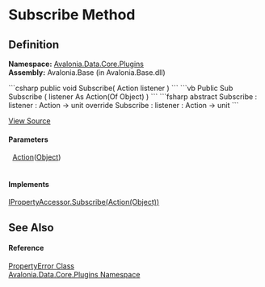 # Subscribe Method




## Definition
**Namespace:** <a href="N_Avalonia_Data_Core_Plugins">Avalonia.Data.Core.Plugins</a>  
**Assembly:** Avalonia.Base (in Avalonia.Base.dll)

<Tabs groupId="api-code-preview">
<TabItem value="csharp" label="C#">
```csharp
public void Subscribe(
	Action<Object> listener
)
```
</TabItem>
<TabItem value="vb" label="VB">
```vb
Public Sub Subscribe ( 
	listener As Action(Of Object)
)
```
</TabItem>
<TabItem value="fsharp" label="F#">
```fsharp
abstract Subscribe : 
        listener : Action<Object> -> unit 
override Subscribe : 
        listener : Action<Object> -> unit 
```
</TabItem>
</Tabs>



<a href="https://github.com/AvaloniaUI/Avalonia/tree/master/src/Avalonia.Base/Data/Core/Plugins/PropertyError.cs#L40" title="View the source code">View Source</a>



#### Parameters
<dl><dt>  <a href="https://learn.microsoft.com/dotnet/api/system.action-1" target="_blank" rel="noopener noreferrer">Action</a>(<a href="https://learn.microsoft.com/dotnet/api/system.object" target="_blank" rel="noopener noreferrer">Object</a>)</dt><dd> </dd></dl>

#### Implements
<a href="M_Avalonia_Data_Core_Plugins_IPropertyAccessor_Subscribe">IPropertyAccessor.Subscribe(Action(Object))</a>  


## See Also


#### Reference
<a href="T_Avalonia_Data_Core_Plugins_PropertyError">PropertyError Class</a>  
<a href="N_Avalonia_Data_Core_Plugins">Avalonia.Data.Core.Plugins Namespace</a>  

